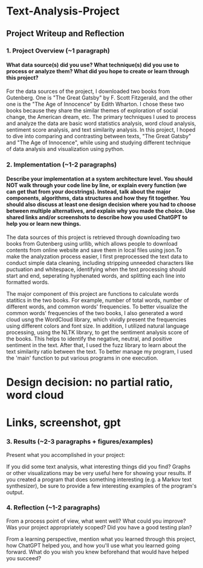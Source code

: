 # Text-Analysis-Project
 
## Project Writeup and Reflection

### 1. Project Overview (~1 paragraph)
#### What data source(s) did you use? What technique(s) did you use to process or analyze them? What did you hope to create or learn through this project?

For the data sources of the project, I downloaded two books from Gutenberg. One is "The Great Gatsby" by F. Scott Fitzgerald, and the other one is the "The Age of Innocence" by Edith Wharton. I chose these two books because they share the similar themes of exploration of social change, the American dream, etc. The primary techniques I used to process and analyze the data are basic word statistics analysis, word cloud analysis, sentiment score analysis, and text similarity analysis. In this project, I hoped to dive into comparing and contrasting between texts, "The Great Gatsby" and "The Age of Innocence", while using and studying different technique of data analysis and visualization using python. 

### 2. Implementation (~1-2 paragraphs)

#### Describe your implementation at a system architecture level. You should NOT walk through your code line by line, or explain every function (we can get that from your docstrings). Instead, talk about the major components, algorithms, data structures and how they fit together. You should also discuss at least one design decision where you had to choose between multiple alternatives, and explain why you made the choice. Use shared links and/or screenshots to describe how you used ChatGPT to help you or learn new things.

The data sources of this project is retrieved through downloading two books from Gutenberg using urllib, which allows people to download contents from online website and save them in local files using json.To make the analyzation process easier, I first preprocessed the text data to conduct simple data cleaning, including stripping unneeded characters like puctuation and whitespace, identifying when the text processing should start and end, seperating hyphenated words, and splitting each line into formatted words. 

The major component of this project are functions to calculate words statitics in the two books. For example, number of total words, number of different words, and common words' frequencies. To better visualize the common words' frequencies of the two books, I also generated a word cloud usng the WordCloud library, which vividly present the frequencies using different colors and font size. In addition, I utilized natural language processing, using the NLTK library, to get the sentiment analysis score of the books. This helps to identify the negative, neutral, and positive sentiment in the text. After that, I used the fuzz library to learn about the text similarity ratio between the text. To better manage my program, I used the 'main' function to put various programs in one execution. 

# Design decision: no partial ratio, word cloud
# Links, screenshot, gpt



### 3. Results (~2-3 paragraphs + figures/examples)

Present what you accomplished in your project:

If you did some text analysis, what interesting things did you find? Graphs or other visualizations may be very useful here for showing your results.
If you created a program that does something interesting (e.g. a Markov text synthesizer), be sure to provide a few interesting examples of the program's output.

### 4. Reflection (~1-2 paragraphs)

From a process point of view, what went well? What could you improve? Was your project appropriately scoped? Did you have a good testing plan?

From a learning perspective, mention what you learned through this project, how ChatGPT helped you, and how you'll use what you learned going forward. What do you wish you knew beforehand that would have helped you succeed?